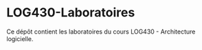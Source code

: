 # LOG430-Laboratoires

Ce dépôt contient les laboratoires du cours LOG430 - Architecture logicielle.
